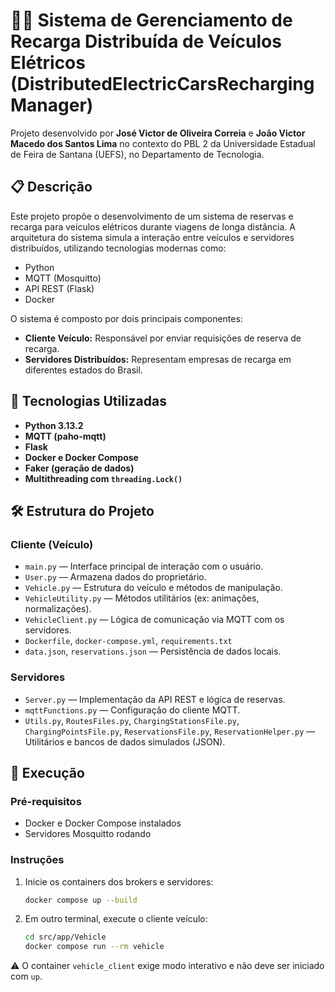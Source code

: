 # 🚗🔋 Sistema de Gerenciamento de Recarga Distribuída de Veículos Elétricos (DistributedElectricCarsRechargingManager)

Projeto desenvolvido por **José Victor de Oliveira Correia** e **João Victor Macedo dos Santos Lima** no contexto do PBL 2 da Universidade Estadual de Feira de Santana (UEFS), no Departamento de Tecnologia.

## 📋 Descrição

Este projeto propõe o desenvolvimento de um sistema de reservas e recarga para veículos elétricos durante viagens de longa distância. A arquitetura do sistema simula a interação entre veículos e servidores distribuídos, utilizando tecnologias modernas como:

- Python
- MQTT (Mosquitto)
- API REST (Flask)
- Docker

O sistema é composto por dois principais componentes:

- **Cliente Veículo:** Responsável por enviar requisições de reserva de recarga.
- **Servidores Distribuídos:** Representam empresas de recarga em diferentes estados do Brasil.

## 🔧 Tecnologias Utilizadas

- **Python 3.13.2**
- **MQTT (paho-mqtt)**
- **Flask**
- **Docker e Docker Compose**
- **Faker (geração de dados)**
- **Multithreading com `threading.Lock()`**

## 🛠 Estrutura do Projeto

### Cliente (Veículo)

- `main.py` — Interface principal de interação com o usuário.
- `User.py` — Armazena dados do proprietário.
- `Vehicle.py` — Estrutura do veículo e métodos de manipulação.
- `VehicleUtility.py` — Métodos utilitários (ex: animações, normalizações).
- `VehicleClient.py` — Lógica de comunicação via MQTT com os servidores.
- `Dockerfile`, `docker-compose.yml`, `requirements.txt`
- `data.json`, `reservations.json` — Persistência de dados locais.

### Servidores

- `Server.py` — Implementação da API REST e lógica de reservas.
- `mqttFunctions.py` — Configuração do cliente MQTT.
- `Utils.py`, `RoutesFiles.py`, `ChargingStationsFile.py`, `ChargingPointsFile.py`, `ReservationsFile.py`, `ReservationHelper.py` — Utilitários e bancos de dados simulados (JSON).

## 🧪 Execução

### Pré-requisitos

- Docker e Docker Compose instalados
- Servidores Mosquitto rodando

### Instruções

1. Inicie os containers dos brokers e servidores:
   ```bash
   docker compose up --build
   ```
2. Em outro terminal, execute o cliente veículo:
   ```bash
   cd src/app/Vehicle
   docker compose run --rm vehicle
   ```

⚠️ O container `vehicle_client` exige modo interativo e não deve ser iniciado com `up`.
